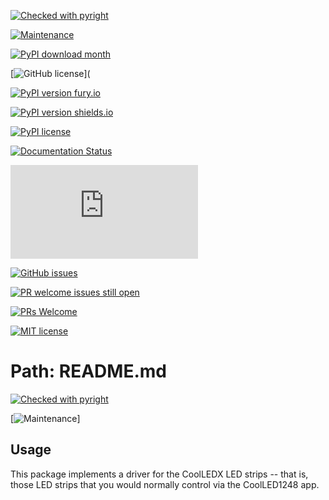 [![Checked with pyright](https://microsoft.github.io/pyright/img/pyright_badge.svg)](https://microsoft.github.io/pyright/)

[![Maintenance](https://img.shields.io/badge/Maintained%3F-yes-green.svg)](https://GitHub.com/Naereen/StrapDown.js/graphs/commit-activity)

[![PyPI download month](https://img.shields.io/pypi/dm/ansicolortags.svg)](https://pypi.python.org/pypi/ansicolortags/)

[![GitHub license](https://img.shields.io/github/license/Naereen/StrapDown.js.svg)](

[![PyPI version fury.io](https://badge.fury.io/py/ansicolortags.svg)](https://pypi.python.org/pypi/ansicolortags/)

[![PyPI version shields.io](https://img.shields.io/pypi/v/ansicolortags.svg)](https://pypi.python.org/pypi/ansicolortags/)

[![PyPI license](https://img.shields.io/pypi/l/ansicolortags.svg)](https://pypi.python.org/pypi/ansicolortags/)

[![Documentation Status](https://readthedocs.org/projects/ansicolortags/badge/?version=latest)](http://ansicolortags.readthedocs.io/?badge=latest)

[![GitHub license](https://badgen.net/github/license/Naereen/Strapdown.js)](https://github.com/Naereen/StrapDown.js/blob/master/LICENSE)

[![GitHub issues](https://img.shields.io/github/issues/Naereen/StrapDown.js.svg)](https://GitHub.com/Naereen/StrapDown.js/issues/)

[![PR welcome issues still open](https://badgen.net/https/pr-welcome-badge.vercel.app/api/badge/fastify/help)](https://github.com/sinchang/pr-welcome-badge)

[![PRs Welcome](https://img.shields.io/badge/PRs-welcome-brightgreen.svg?style=flat-square)](http://makeapullrequest.com)

[![MIT license](https://img.shields.io/badge/License-MIT-blue.svg)](https://lbesson.mit-license.org/)

# Path: README.md

[![Checked with pyright](https://microsoft.github.io/pyright/img/pyright_badge.svg)](https://microsoft.github.io/pyright/)

[![Maintenance](https://img.shields.io/badge/Maintained%3F-yes-green.svg)]

## Usage

This package implements a driver for the CoolLEDX LED strips -- that is, those
LED strips that you would normally control via the CoolLED1248 app.
